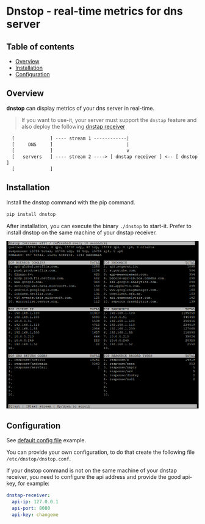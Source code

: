 # Dnstop - real-time metrics for dns server

## Table of contents
* [Overview](#overview)
* [Installation](#installation)
* [Configuration](#configuration)

## Overview

**dnstop** can display metrics of your dns server in real-time.

> If you want to use-it, your server must support the ``dnstap`` feature and also deploy the following [dnstap receiver](https://github.com/dmachard/dnstap-receiver)
                       
      [             ] ---- stream 1 ------------|
      [     DNS     ]                           |
      [             ]                           v
      [   servers   ] ---- stream 2 ----> [ dnstap receiver ] <-- [ dnstop ]
      [             ]                         

## Installation

Install the dnstop command with the pip command.

```python
pip install dnstop
```

After installation, you can execute the binary `./dnstop` to start-it.
Prefer to install dnstop on the same machine of your dnstap receiver.

![dnstop](/dnstop.png)

## Configuration

See [default config file](/dnstop/dnstop.conf) example.

You can provide your own configuration, to do that create the following file `/etc/dnstop/dnstop.conf`.

If your dnstop command is not on the same machine of your dnstap receiver, you need to configure 
the api address and provide the good api-key, for example:

```yaml
dnstap-receiver:
  api-ip: 127.0.0.1
  api-port: 8080
  api-key: changeme
```